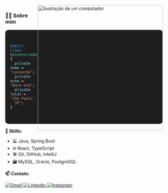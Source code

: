 <!-- Perfil visual com estilo leve -->
<img src="https://raw.githubusercontent.com/MicaelliMedeiros/micaellimedeiros/master/image/computer-illustration.png" alt="ilustração de um computador" width="400px" align="right">

<h3>🧑‍💻 Sobre mim</h3>

<div style="background:#1e1e1e; color:white; padding:16px; border-radius:10px; font-family:Consolas,Monaco,monospace; font-size:14px;">
<pre>
<code>
<span style="color:#569CD6;">public class</span> <span style="color:#4EC9B0;">Desenvolvedor</span> {
  <span style="color:#9CDCFE;">private nome</span> = <span style="color:#CE9178;">"Leonardo"</span>;
  <span style="color:#9CDCFE;">private area</span> = <span style="color:#CE9178;">"Back-end"</span>;
  <span style="color:#9CDCFE;">private local</span> = <span style="color:#CE9178;">"São Paulo - SP"</span>;
}
</code>
</pre>
</div>

<p><strong>🚀 Skills:</strong></p>

<ul>
  <li>💻 Java, Spring Boot</li>
  <li>🌐 React, TypeScript</li>
  <li>🛠️ Git, GitHub, IntelliJ</li>
  <li>🗃️ MySQL, Oracle, PostgreSQL</li>
</ul>

<p><strong>📫 Contato:</strong></p>

<p>
  <a href="mailto:leonardocarvalhosantos14@gmail.com" title="Gmail">
    <img src="https://img.shields.io/badge/-Gmail-FF0000?style=flat-square&labelColor=FF0000&logo=gmail&logoColor=white" alt="Gmail"/>
  </a>
  <a href="https://www.linkedin.com/in/leonardocarvalho14" title="LinkedIn">
    <img src="https://img.shields.io/badge/-Linkedin-0e76a8?style=flat-square&logo=Linkedin&logoColor=white" alt="LinkedIn"/>
  </a>
  <a href="https://instagram.com/leeozinsx" title="Instagram">
    <img src="https://img.shields.io/badge/-Instagram-DF0174?style=flat-square&labelColor=DF0174&logo=instagram&logoColor=white" alt="Instagram"/>
  </a>
</p>
